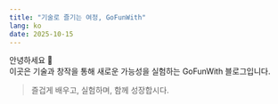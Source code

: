 ```yaml
---
title: "기술로 즐기는 여정, GoFunWith"
lang: ko
date: 2025-10-15
---
```

안녕하세요 👋  
이곳은 기술과 창작을 통해 새로운 가능성을 실험하는 GoFunWith 블로그입니다.

> 즐겁게 배우고, 실험하며, 함께 성장합시다.
